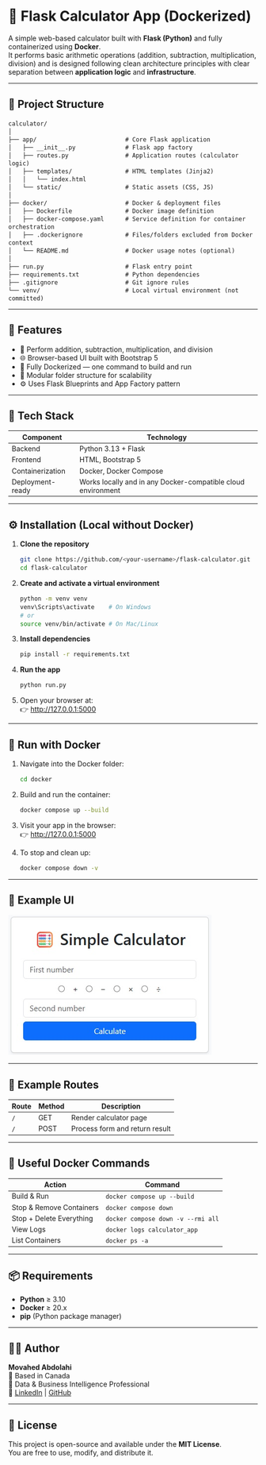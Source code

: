 # 🧮 Flask Calculator App (Dockerized)

A simple web-based calculator built with **Flask (Python)** and fully containerized using **Docker**.  
It performs basic arithmetic operations (addition, subtraction, multiplication, division) and is designed following clean architecture principles with clear separation between **application logic** and **infrastructure**.

---

## 📁 Project Structure

```
calculator/
│
├── app/                         # Core Flask application
│   ├── __init__.py              # Flask app factory
│   ├── routes.py                # Application routes (calculator logic)
│   ├── templates/               # HTML templates (Jinja2)
│   │   └── index.html
│   └── static/                  # Static assets (CSS, JS)
│
├── docker/                      # Docker & deployment files
│   ├── Dockerfile               # Docker image definition
│   ├── docker-compose.yaml      # Service definition for container orchestration
│   ├── .dockerignore            # Files/folders excluded from Docker context
│   └── README.md                # Docker usage notes (optional)
│
├── run.py                       # Flask entry point
├── requirements.txt             # Python dependencies
├── .gitignore                   # Git ignore rules
└── venv/                        # Local virtual environment (not committed)
```

---

## 🚀 Features

- 🧮 Perform addition, subtraction, multiplication, and division  
- 🌐 Browser-based UI built with Bootstrap 5  
- 🐳 Fully Dockerized — one command to build and run  
- 🧩 Modular folder structure for scalability  
- ⚙️ Uses Flask Blueprints and App Factory pattern  

---

## 🧰 Tech Stack

| Component | Technology |
|------------|-------------|
| Backend | Python 3.13 + Flask |
| Frontend | HTML, Bootstrap 5 |
| Containerization | Docker, Docker Compose |
| Deployment-ready | Works locally and in any Docker-compatible cloud environment |

---

## ⚙️ Installation (Local without Docker)

1. **Clone the repository**
   ```bash
   git clone https://github.com/<your-username>/flask-calculator.git
   cd flask-calculator
   ```

2. **Create and activate a virtual environment**
   ```bash
   python -m venv venv
   venv\Scripts\activate    # On Windows
   # or
   source venv/bin/activate # On Mac/Linux
   ```

3. **Install dependencies**
   ```bash
   pip install -r requirements.txt
   ```

4. **Run the app**
   ```bash
   python run.py
   ```

5. Open your browser at:  
   👉 http://127.0.0.1:5000

---

## 🐳 Run with Docker

1. Navigate into the Docker folder:
   ```bash
   cd docker
   ```

2. Build and run the container:
   ```bash
   docker compose up --build
   ```

3. Visit your app in the browser:  
   👉 http://127.0.0.1:5000

4. To stop and clean up:
   ```bash
   docker compose down -v
   ```

---

## 🧾 Example UI

![Calculator Screenshot](https://github.com/movahed-abdolahi/flask_docker_calculator/blob/main/calculator.jpg)


---

## 🧩 Example Routes

| Route | Method | Description |
|--------|---------|-------------|
| `/` | GET | Render calculator page |
| `/` | POST | Process form and return result |

---

## 🧹 Useful Docker Commands

| Action | Command |
|---------|----------|
| Build & Run | `docker compose up --build` |
| Stop & Remove Containers | `docker compose down` |
| Stop + Delete Everything | `docker compose down -v --rmi all` |
| View Logs | `docker logs calculator_app` |
| List Containers | `docker ps -a` |

---

## 📦 Requirements

- **Python** ≥ 3.10  
- **Docker** ≥ 20.x  
- **pip** (Python package manager)


---

## 👨‍💻 Author

**Movahed Abdolahi**  
📍 Based in Canada  
💼 Data & Business Intelligence Professional  
🔗 [LinkedIn](https://www.linkedin.com/in/movi-abdo96/) | [GitHub](https://github.com/movahed-abdolahi)  

---

## 🪪 License

This project is open-source and available under the **MIT License**.  
You are free to use, modify, and distribute it.
